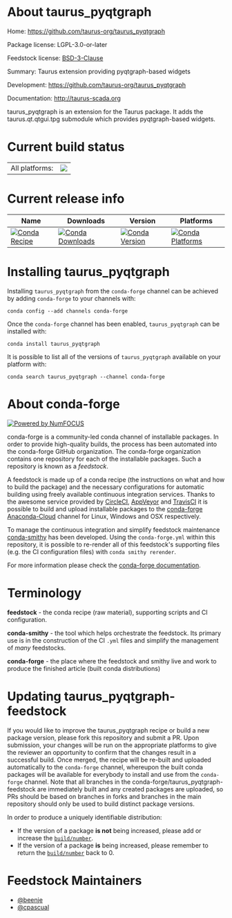 About taurus_pyqtgraph
======================

Home: https://github.com/taurus-org/taurus_pyqtgraph

Package license: LGPL-3.0-or-later

Feedstock license: [BSD-3-Clause](https://github.com/conda-forge/taurus_pyqtgraph-feedstock/blob/master/LICENSE.txt)

Summary: Taurus extension providing pyqtgraph-based widgets

Development: https://github.com/taurus-org/taurus_pyqtgraph

Documentation: http://taurus-scada.org

taurus_pyqtgraph is an extension for the Taurus package.
It adds the taurus.qt.qtgui.tpg submodule which provides pyqtgraph-based
widgets.


Current build status
====================


<table><tr><td>All platforms:</td>
    <td>
      <a href="https://dev.azure.com/conda-forge/feedstock-builds/_build/latest?definitionId=11755&branchName=master">
        <img src="https://dev.azure.com/conda-forge/feedstock-builds/_apis/build/status/taurus_pyqtgraph-feedstock?branchName=master">
      </a>
    </td>
  </tr>
</table>

Current release info
====================

| Name | Downloads | Version | Platforms |
| --- | --- | --- | --- |
| [![Conda Recipe](https://img.shields.io/badge/recipe-taurus_pyqtgraph-green.svg)](https://anaconda.org/conda-forge/taurus_pyqtgraph) | [![Conda Downloads](https://img.shields.io/conda/dn/conda-forge/taurus_pyqtgraph.svg)](https://anaconda.org/conda-forge/taurus_pyqtgraph) | [![Conda Version](https://img.shields.io/conda/vn/conda-forge/taurus_pyqtgraph.svg)](https://anaconda.org/conda-forge/taurus_pyqtgraph) | [![Conda Platforms](https://img.shields.io/conda/pn/conda-forge/taurus_pyqtgraph.svg)](https://anaconda.org/conda-forge/taurus_pyqtgraph) |

Installing taurus_pyqtgraph
===========================

Installing `taurus_pyqtgraph` from the `conda-forge` channel can be achieved by adding `conda-forge` to your channels with:

```
conda config --add channels conda-forge
```

Once the `conda-forge` channel has been enabled, `taurus_pyqtgraph` can be installed with:

```
conda install taurus_pyqtgraph
```

It is possible to list all of the versions of `taurus_pyqtgraph` available on your platform with:

```
conda search taurus_pyqtgraph --channel conda-forge
```


About conda-forge
=================

[![Powered by NumFOCUS](https://img.shields.io/badge/powered%20by-NumFOCUS-orange.svg?style=flat&colorA=E1523D&colorB=007D8A)](http://numfocus.org)

conda-forge is a community-led conda channel of installable packages.
In order to provide high-quality builds, the process has been automated into the
conda-forge GitHub organization. The conda-forge organization contains one repository
for each of the installable packages. Such a repository is known as a *feedstock*.

A feedstock is made up of a conda recipe (the instructions on what and how to build
the package) and the necessary configurations for automatic building using freely
available continuous integration services. Thanks to the awesome service provided by
[CircleCI](https://circleci.com/), [AppVeyor](https://www.appveyor.com/)
and [TravisCI](https://travis-ci.com/) it is possible to build and upload installable
packages to the [conda-forge](https://anaconda.org/conda-forge)
[Anaconda-Cloud](https://anaconda.org/) channel for Linux, Windows and OSX respectively.

To manage the continuous integration and simplify feedstock maintenance
[conda-smithy](https://github.com/conda-forge/conda-smithy) has been developed.
Using the ``conda-forge.yml`` within this repository, it is possible to re-render all of
this feedstock's supporting files (e.g. the CI configuration files) with ``conda smithy rerender``.

For more information please check the [conda-forge documentation](https://conda-forge.org/docs/).

Terminology
===========

**feedstock** - the conda recipe (raw material), supporting scripts and CI configuration.

**conda-smithy** - the tool which helps orchestrate the feedstock.
                   Its primary use is in the construction of the CI ``.yml`` files
                   and simplify the management of *many* feedstocks.

**conda-forge** - the place where the feedstock and smithy live and work to
                  produce the finished article (built conda distributions)


Updating taurus_pyqtgraph-feedstock
===================================

If you would like to improve the taurus_pyqtgraph recipe or build a new
package version, please fork this repository and submit a PR. Upon submission,
your changes will be run on the appropriate platforms to give the reviewer an
opportunity to confirm that the changes result in a successful build. Once
merged, the recipe will be re-built and uploaded automatically to the
`conda-forge` channel, whereupon the built conda packages will be available for
everybody to install and use from the `conda-forge` channel.
Note that all branches in the conda-forge/taurus_pyqtgraph-feedstock are
immediately built and any created packages are uploaded, so PRs should be based
on branches in forks and branches in the main repository should only be used to
build distinct package versions.

In order to produce a uniquely identifiable distribution:
 * If the version of a package **is not** being increased, please add or increase
   the [``build/number``](https://docs.conda.io/projects/conda-build/en/latest/resources/define-metadata.html#build-number-and-string).
 * If the version of a package **is** being increased, please remember to return
   the [``build/number``](https://docs.conda.io/projects/conda-build/en/latest/resources/define-metadata.html#build-number-and-string)
   back to 0.

Feedstock Maintainers
=====================

* [@beenje](https://github.com/beenje/)
* [@cpascual](https://github.com/cpascual/)

